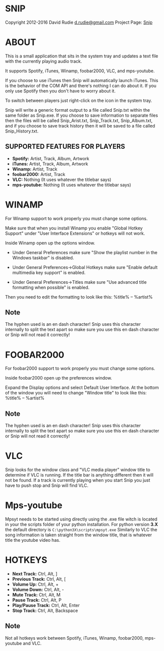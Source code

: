 SNIP
====
Copyright 2012-2016 David Rudie <d.rudie@gmail.com>
Project Page: [Snip](https://github.com/dlrudie/Snip)

ABOUT
=====
This is a small application that sits in the system tray and updates a text
file with the currently playing audio track.

It supports Spotify, iTunes, Winamp, foobar2000, VLC, and mps-youtube.

If you choose to use iTunes then Snip will automatically launch iTunes.  This
is the behavior of the COM API and there's nothing I can do about it.  If you
only use Spotify then you don't have to worry about it.

To switch between players just right-click on the icon in the system tray.

Snip will write a generic format output to a file called Snip.txt within the
same folder as Snip.exe.  If you choose to save information to separate files
then the files will be called Snip_Arist.txt, Snip_Track.txt, Snip_Album.txt,
and if you choose to save track history then it will be saved to a file
called Snip_History.txt.

SUPPORTED FEATURES FOR PLAYERS
------------------------------
* **Spotify:** Artist, Track, Album, Artwork
* **iTunes:** Artist, Track, Album, Artwork
* **Winamp:** Artist, Track
* **foobar2000:** Artist, Track
* **VLC:** Nothing (It uses whatever the titlebar says)
* **mps-youtube:** Nothing (It uses whatever the titlebar says)

WINAMP
======
For Winamp support to work properly you must change some options.

Make sure that when you install Winamp you enable "Global Hotkey Support"
under "User Interface Extensions" or hotkeys will not work.

Inside Winamp open up the options window.

* Under General Preferences make sure "Show the playlist number in the Windows
    taskbar" is disabled.

* Under General Preferences->Global Hotkeys make sure "Enable default
    multimedia key support" is enabled.

* Under General Preferences->Titles make sure "Use advanced title formatting
    when possible" is enabled.

Then you need to edit the formatting to look like this:
%title% – %artist%

Note
----
The hyphen used is an en dash character!  Snip uses this character internally
to split the text apart so make sure you use this en dash character or Snip
will not read it correctly!

FOOBAR2000
==========
For foobar2000 support to work properly you must change some options.

Inside foobar2000 open up the preferences window.

Expand the Display options and select Default User Interface.  At the bottom
of the window you will need to change "Window title" to look like this:
%title% – %artist%

Note
----
The hyphen used is an en dash character!  Snip uses this character internally
to split the text apart so make sure you use this en dash character or Snip
will not read it correctly!

VLC
===
Snip looks for the window class and "VLC media player" window title to
determine if VLC is running.  If the title bar is anything different then it
will not be found.  If a track is currently playing when you start Snip you
just have to push stop and Snip will find VLC.

Mps-youtube
===
Mpsyt needs to be started using directly using the .exe file witch is located in your the 
scripts folder of your python installation.
For python version **3.X** the default directory is `C:\python3X\scripts\mpsyt.exe`
Similarly to VLC the song information is taken straight from the window title, that is 
whatever title the youtube video has.

HOTKEYS
=======
* **Next Track:** Ctrl, Alt, ]
* **Previous Track:** Ctrl, Alt, [
* **Volume Up:** Ctrl, Alt, +
* **Volume Down:** Ctrl, Alt, -
* **Mute Track:** Ctrl, Alt, M
* **Pause Track:** Ctrl, Alt, P
* **Play/Pause Track:** Ctrl, Alt, Enter
* **Stop Track:** Ctrl, Alt, Backspace

Note
----
Not all hotkeys work between Spotify, iTunes, Winamp, foobar2000, mps-youtube and VLC.
